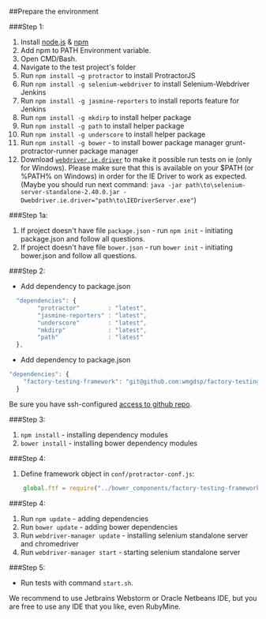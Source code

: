 ##Prepare the environment

###Step 1:
1. Install [node.js](http://nodejs.org/) & [npm](https://www.npmjs.org/)
2. Add npm to PATH Environment variable.
3. Open CMD/Bash.
4. Navigate to the test project's folder
5. Run `npm install –g protractor` to install ProtractorJS
6. Run `npm install -g selenium-webdriver` to install Selenium-Webdriver
Jenkins
7. Run `npm install -g jasmine-reporters` to install reports feature for Jenkins
8. Run `npm install -g mkdirp` to install helper package
9. Run `npm install -g path` to install helper package
10. Run `npm install -g underscore` to install helper package
11. Run `npm install -g bower` - to install bower package manager
grunt-protractor-runner package manager
12. Download [`webdriver.ie.driver`](http://docs.seleniumhq.org/download/) to make it possible run tests on ie (only for Windows).
Please make sure that this is available on your $PATH (or %PATH% on Windows) in order for the IE Driver to work as expected.
(Maybe you should run next command: `java -jar path\to\selenium-server-standalone-2.40.0.jar -Dwebdriver.ie.driver="path\to\IEDriverServer.exe"`)

###Step 1a:
1. If project doesn't have file `package.json` - run `npm init` - initiating package.json and follow all questions.
2. If project doesn't have file `bower.json` - run `bower init` - initiating bower.json and follow all questions.

###Step 2:
- Add dependency to package.json

```js 
  "dependencies": { 
        "protractor"        : "latest",
        "jasmine-reporters" : "latest",
        "underscore"        : "latest",
        "mkdirp"            : "latest",
        "path"              : "latest"
  },
```

- Add dependency to package.json

```js 
"dependencies": {
    "factory-testing-framework": "git@github.com:wmgdsp/factory-testing-framework#master"
  }
```

Be sure you have ssh-configured [access to github repo](https://help.github.com/articles/generating-ssh-keys).

###Step 3:
1. `npm install` - installing dependency modules
2. `bower install` - installing bower dependency modules

###Step 4:
1. Define framework object in `conf/protractor-conf.js`:
```js
    global.ftf = require("../bower_components/factory-testing-framework");
```

###Step 4:
1. Run `npm update` - adding dependencies
2. Run `bower update` - adding bower dependencies
3. Run `webdriver-manager update` - installing selenium standalone server and chromedriver
4. Run `webdriver-manager start` - starting selenium standalone server

###Step 5:
- Run tests with command `start.sh`.

We recommend to use Jetbrains Webstorm or Oracle Netbeans IDE, but you are free to use any IDE that you like, even RubyMine.
